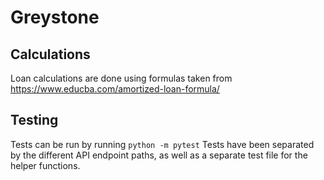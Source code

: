 # Greystone


Calculations
---------------------------------------------------------------------------------------
Loan calculations are done using formulas taken from 
https://www.educba.com/amortized-loan-formula/



Testing
---------------------------------------------------------------------------------------
Tests can be run by running
```python -m pytest```
Tests have been separated by the different API endpoint paths, as well as a separate test file for the helper functions.
